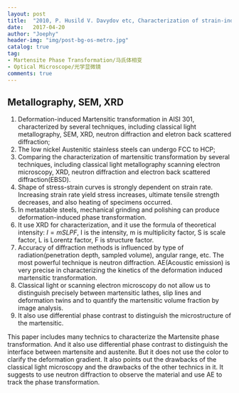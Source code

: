 ```yaml
---
layout: post
title:  "2010, P. Husild V. Davydov etc, Characterization of strain-induced Martensitic transformation in a metastable Austenitic stainless steel"
date:   2017-04-20
author: "Joephy"
header-img: "img/post-bg-os-metro.jpg"
catalog: true
tag:
- Martensite Phase Transformation/马氏体相变
- Optical Microscope/光学显微镜
comments: true
---
```

Metallography, SEM, XRD
-----------

1. Deformation-induced Martensitic transformation in AISI 301, characterized by several techniques, including classical light metallography, SEM, XRD, neutron diffraction and eletron back scattered diffraction;
2. The low nickel Austenitic stainless steels can undergo FCC to HCP;
3. Comparing the characterization of martensitic transformation by several techniques, including classical light metallography scanning electron microscopy, XRD, neutron diffraction and electron back scattered diffraction(EBSD). 
4. Shape of stress-strain curves is strongly dependent on strain rate. Increasing strain rate yield stress increases, ultimate tensile strength decreases, and also heating of specimens occurred.
5. In metastable steels, mechanical grinding and polishing can produce deformation-induced phase transformation.
6. It use XRD for characterization, and it use the formula of theoretical intensity: $I = mSLPF$, I is the intensity, m is multiplicity factor, S is scale factor, L is Lorentz factor, F is structure factor.
7. Accuracy of diffraction methods is influenced by type of radiation(penetration depth, sampled volume), angular range, etc. The most powerful technique is neutron diffraction. AE(Acoustic emission) is very precise in characterizing the kinetics of the deformation induced martensitic transformation.
8. Classical light or scanning electron microscopy do not allow us to distinguish precisely between martensitic lathes, slip lines and deformation twins and to quantify the martensitic volume fraction by image analysis.
9. It also use differential phase contrast to distinguish the microstructure of the martensitic.

This paper includes many technics to characterize the Martensite phase transformation. And it also use differential phase contrast to distinguish the interface between martensite and austenite. But it does not use the color to clarify the deformation gradient. It also points out the drawbacks of the classical light microscopy and the drawbacks of the other technics in it. It suggests to use neutron diffraction to observe the material and use AE to track the phase transformation.

